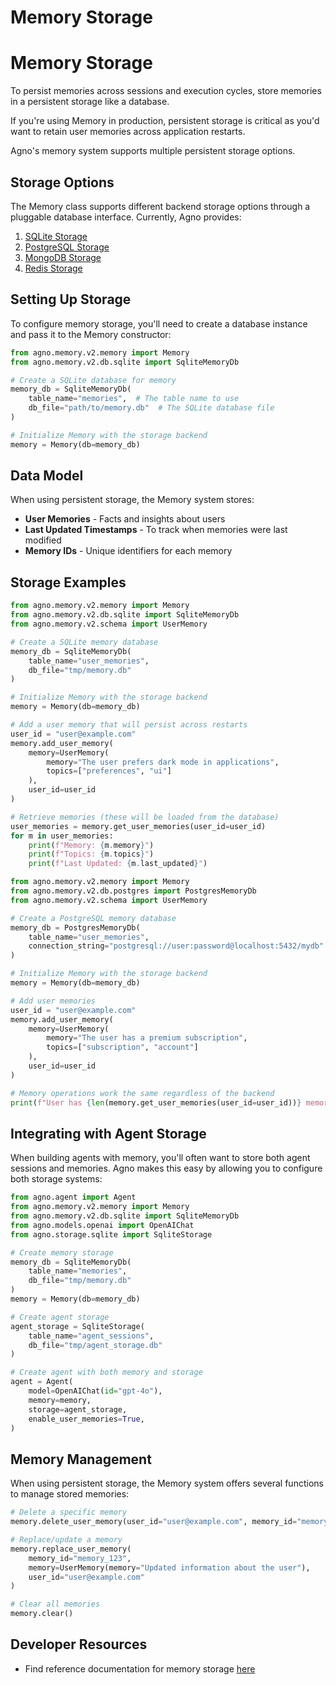 # Memory Storage

# Memory Storage

To persist memories across sessions and execution cycles, store memories in a persistent storage like a database.

If you're using Memory in production, persistent storage is critical as you'd want to retain user memories across application restarts.

Agno's memory system supports multiple persistent storage options.

## Storage Options

The Memory class supports different backend storage options through a pluggable database interface. Currently, Agno provides:

1. [SQLite Storage](/reference/memory/storage/sqlite)
2. [PostgreSQL Storage](/reference/memory/storage/postgres)
3. [MongoDB Storage](/reference/memory/storage/mongo)
4. [Redis Storage](/reference/memory/storage/redis)

## Setting Up Storage

To configure memory storage, you'll need to create a database instance and pass it to the Memory constructor:

```python
from agno.memory.v2.memory import Memory
from agno.memory.v2.db.sqlite import SqliteMemoryDb

# Create a SQLite database for memory
memory_db = SqliteMemoryDb(
    table_name="memories",  # The table name to use
    db_file="path/to/memory.db"  # The SQLite database file
)

# Initialize Memory with the storage backend
memory = Memory(db=memory_db)
```

## Data Model

When using persistent storage, the Memory system stores:

* **User Memories** - Facts and insights about users
* **Last Updated Timestamps** - To track when memories were last modified
* **Memory IDs** - Unique identifiers for each memory

## Storage Examples

```python sqlite_memory.py
from agno.memory.v2.memory import Memory
from agno.memory.v2.db.sqlite import SqliteMemoryDb
from agno.memory.v2.schema import UserMemory

# Create a SQLite memory database
memory_db = SqliteMemoryDb(
    table_name="user_memories",
    db_file="tmp/memory.db"
)

# Initialize Memory with the storage backend
memory = Memory(db=memory_db)

# Add a user memory that will persist across restarts
user_id = "user@example.com"
memory.add_user_memory(
    memory=UserMemory(
        memory="The user prefers dark mode in applications",
        topics=["preferences", "ui"]
    ),
    user_id=user_id
)

# Retrieve memories (these will be loaded from the database)
user_memories = memory.get_user_memories(user_id=user_id)
for m in user_memories:
    print(f"Memory: {m.memory}")
    print(f"Topics: {m.topics}")
    print(f"Last Updated: {m.last_updated}")
```

```python postgres_memory.py
from agno.memory.v2.memory import Memory
from agno.memory.v2.db.postgres import PostgresMemoryDb
from agno.memory.v2.schema import UserMemory

# Create a PostgreSQL memory database
memory_db = PostgresMemoryDb(
    table_name="user_memories",
    connection_string="postgresql://user:password@localhost:5432/mydb"
)

# Initialize Memory with the storage backend
memory = Memory(db=memory_db)

# Add user memories
user_id = "user@example.com"
memory.add_user_memory(
    memory=UserMemory(
        memory="The user has a premium subscription",
        topics=["subscription", "account"]
    ),
    user_id=user_id
)

# Memory operations work the same regardless of the backend
print(f"User has {len(memory.get_user_memories(user_id=user_id))} memories stored")
```

## Integrating with Agent Storage

When building agents with memory, you'll often want to store both agent sessions and memories. Agno makes this easy by allowing you to configure both storage systems:

```python
from agno.agent import Agent
from agno.memory.v2.memory import Memory
from agno.memory.v2.db.sqlite import SqliteMemoryDb
from agno.models.openai import OpenAIChat
from agno.storage.sqlite import SqliteStorage

# Create memory storage
memory_db = SqliteMemoryDb(
    table_name="memories",
    db_file="tmp/memory.db"
)
memory = Memory(db=memory_db)

# Create agent storage
agent_storage = SqliteStorage(
    table_name="agent_sessions",
    db_file="tmp/agent_storage.db"
)

# Create agent with both memory and storage
agent = Agent(
    model=OpenAIChat(id="gpt-4o"),
    memory=memory,
    storage=agent_storage,
    enable_user_memories=True,
)
```

## Memory Management

When using persistent storage, the Memory system offers several functions to manage stored memories:

```python
# Delete a specific memory
memory.delete_user_memory(user_id="user@example.com", memory_id="memory_123")

# Replace/update a memory
memory.replace_user_memory(
    memory_id="memory_123",
    memory=UserMemory(memory="Updated information about the user"),
    user_id="user@example.com"
)

# Clear all memories
memory.clear()
```

## Developer Resources

* Find reference documentation for memory storage [here](/reference/memory/storage)
